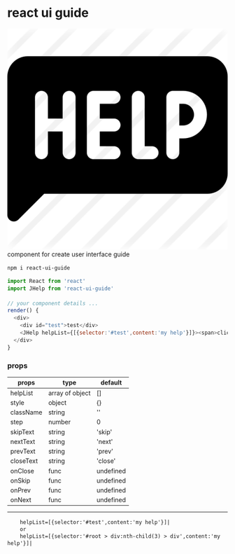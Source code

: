 # react ui guide
![react-ui-guide](https://raw.githubusercontent.com/jsh1400/react-ui-guide/master/docs/react-ui-guide.png)
component for create user interface guide

```
npm i react-ui-guide
```

```javascript
import React from 'react'
import JHelp from 'react-ui-guide'

// your component details ...
render() {
  <div>
    <div id="test">test</div>
    <JHelp helpList={[{selector:'#test',content:'my help'}]}><span>click me</span></JHelp>
  </div>
}

```
### props
|props|type|default|
|-----|----|-------------|
|helpList|array of object|[]|
|style|object|{}|
|className|string|''|
|step|number|0|
|skipText|string|'skip'|
|nextText|string|'next'|
|prevText|string|'prev'|
|closeText|string|'close'|
|onClose|func|undefined|
|onSkip|func|undefined|
|onPrev|func|undefined|
|onNext|func|undefined|

---
```
    helpList=[{selector:'#test',content:'my help'}]|
    or
    helpList=[{selector:'#root > div:nth-child(3) > div',content:'my help'}]|
    
```

